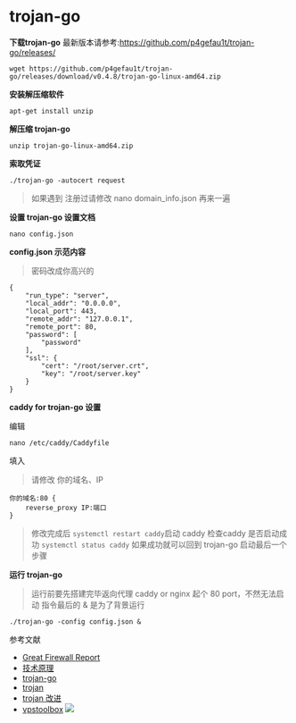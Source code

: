 # trojan-go

**下载trojan-go**
最新版本请参考:https://github.com/p4gefau1t/trojan-go/releases/
```
wget https://github.com/p4gefau1t/trojan-go/releases/download/v0.4.8/trojan-go-linux-amd64.zip
```
**安装解压缩软件**
```
apt-get install unzip
```
**解压缩 trojan-go**
```
unzip trojan-go-linux-amd64.zip
```

**索取凭证**
```
./trojan-go -autocert request
```
> 如果遇到 注册过请修改 nano domain_info.json 再来一遍


**设置 trojan-go 设置文档**
```
nano config.json
```
**config.json 示范内容**
> 密码改成你高兴的
```
{
    "run_type": "server",
    "local_addr": "0.0.0.0",
    "local_port": 443,
    "remote_addr": "127.0.0.1",
    "remote_port": 80,
    "password": [
        "password"
    ],
    "ssl": {
        "cert": "/root/server.crt",
        "key": "/root/server.key"
    }
}
```

**caddy for trojan-go 设置**

编辑
```
nano /etc/caddy/Caddyfile
```
填入
> 请修改 你的域名、IP
```
你的域名:80 {
    reverse_proxy IP:端口
}
```
> 修改完成后 `systemctl restart caddy`启动 caddy
> 检查caddy 是否启动成功 `systemctl status caddy`
> 如果成功就可以回到 trojan-go 启动最后一个步骤

**运行 trojan-go**
> 运行前要先搭建完毕返向代理 caddy or nginx 起个 80 port，不然无法启动
> 指令最后的 & 是为了背景运行
```
./trojan-go -config config.json &
```


参考文献
* [Great Firewall Report](https://gfw.report/)
* [技术原理](https://trojan-gfw.github.io/trojan/protocol)
* [trojan-go](https://github.com/p4gefau1t/trojan-go)
* [trojan](https://github.com/trojan-gfw/trojan)
* [trojan 改进](https://github.com/yuchting/trojan)
* [vpstoolbox](https://github.com/johnrosen1/vpstoolbox)
  ![](https://i.imgur.com/B4PSTGU.png)